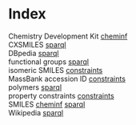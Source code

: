 # Index


Chemistry Development Kit [cheminf](cheminf.md#tp2)<br />
CXSMILES [sparql](sparql.md#tp5)<br />
DBpedia [sparql](sparql.md#tp3)<br />
functional groups [sparql](sparql.md#tp6)<br />
isomeric SMILES [constraints](constraints.md#tp2)<br />
MassBank accession ID [constraints](constraints.md#tp3)<br />
polymers [sparql](sparql.md#tp4)<br />
property constraints [constraints](constraints.md#tp1)<br />
SMILES [cheminf](cheminf.md#tp1) [sparql](sparql.md#tp2)<br />
Wikipedia [sparql](sparql.md#tp1)
